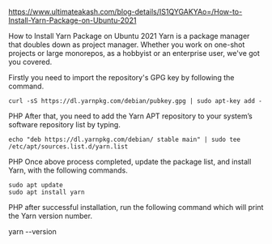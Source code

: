 https://www.ultimateakash.com/blog-details/IS1QYGAKYAo=/How-to-Install-Yarn-Package-on-Ubuntu-2021

How to Install Yarn Package on Ubuntu 2021
Yarn is a package manager that doubles down as project manager. Whether you work on one-shot projects or large monorepos, as a hobbyist or an enterprise user, we've got you covered.

Firstly you need to import the repository's GPG key by following the command.
```
curl -sS https://dl.yarnpkg.com/debian/pubkey.gpg | sudo apt-key add -
```
PHP
After that, you need to add the Yarn APT repository to your system’s software repository list by typing.
```
echo "deb https://dl.yarnpkg.com/debian/ stable main" | sudo tee /etc/apt/sources.list.d/yarn.list
```
PHP
Once above process completed, update the package list, and install Yarn, with the following commands.
```
sudo apt update
sudo apt install yarn
```
PHP
after successful installation, run the following command which will print the Yarn version number.

yarn --version